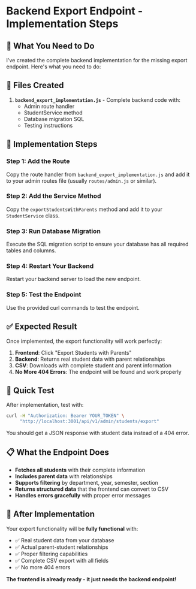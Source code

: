 # Backend Export Endpoint - Implementation Steps

## 🎯 **What You Need to Do**

I've created the complete backend implementation for the missing export endpoint. Here's what you need to do:

## 📁 **Files Created**

1. **`backend_export_implementation.js`** - Complete backend code with:
   - Admin route handler
   - StudentService method
   - Database migration SQL
   - Testing instructions

## 🚀 **Implementation Steps**

### **Step 1: Add the Route**
Copy the route handler from `backend_export_implementation.js` and add it to your admin routes file (usually `routes/admin.js` or similar).

### **Step 2: Add the Service Method**
Copy the `exportStudentsWithParents` method and add it to your `StudentService` class.

### **Step 3: Run Database Migration**
Execute the SQL migration script to ensure your database has all required tables and columns.

### **Step 4: Restart Your Backend**
Restart your backend server to load the new endpoint.

### **Step 5: Test the Endpoint**
Use the provided curl commands to test the endpoint.

## ✅ **Expected Result**

Once implemented, the export functionality will work perfectly:

1. **Frontend**: Click "Export Students with Parents"
2. **Backend**: Returns real student data with parent relationships
3. **CSV**: Downloads with complete student and parent information
4. **No More 404 Errors**: The endpoint will be found and work properly

## 🔧 **Quick Test**

After implementation, test with:
```bash
curl -H "Authorization: Bearer YOUR_TOKEN" \
     "http://localhost:3001/api/v1/admin/students/export"
```

You should get a JSON response with student data instead of a 404 error.

## 📋 **What the Endpoint Does**

- **Fetches all students** with their complete information
- **Includes parent data** with relationships
- **Supports filtering** by department, year, semester, section
- **Returns structured data** that the frontend can convert to CSV
- **Handles errors gracefully** with proper error messages

## 🎉 **After Implementation**

Your export functionality will be **fully functional** with:
- ✅ Real student data from your database
- ✅ Actual parent-student relationships
- ✅ Proper filtering capabilities
- ✅ Complete CSV export with all fields
- ✅ No more 404 errors

**The frontend is already ready - it just needs the backend endpoint!**
